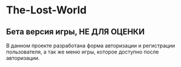 # The-Lost-World
## Бета версия игры, НЕ ДЛЯ ОЦЕНКИ
 В данном проекте разработана форма авторизации и регистрации пользователя, а так же меню игры, которое доступно после авторизации.

